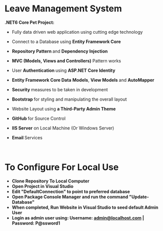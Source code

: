 # Leave Management System
<p><strong>.NET6 Core Pet Project: </strong></p>
<ul>
    <li><p>Fully data driven web application using cutting edge technology </p></li>
    <li><p>Connect to a Database using <strong>Entity Framework Core</strong></p></li>
    <li><p><strong>Repository Pattern </strong>and <strong>Dependency Injection</strong></p></li>
    <li><p><strong>MVC (Models, Views and Controllers)</strong> Pattern works</p></li>
    <li><p>User <strong>Authentication </strong>using <strong>ASP.NET Core Identity</strong></p></li>
    <li><p><strong>Entity Framework Core Data</strong> <strong>Models</strong>, <strong>View Models </strong>and <strong>AutoMapper </strong></p></li>
    <li><p><strong>Security </strong>measures to be taken in development </p></li>
    <li><p><strong>Bootstrap </strong>for styling and manipulating the overall layout</p></li>
    <li><p>Website Layout using <strong>a Third-Party Admin Theme</strong></p></li>
    <li><p><strong>GitHub </strong>for Source Control</p></li>
    <li><p><strong> IIS Server</strong> on Local Machine (Or Windows Server)</p></li>
    <li><p><strong>Email </strong>Services </p><p><br></p></li>
</ul><p><strong>

# To Configure For Local Use
- Clone Repository To Local Computer
- Open Project in Visual Studio
- Edit "DefaultConnection" to point to preferred database
- Open Package Console Manager and run the command "Update-Database"
- When completed, Run Website in Visual Studio to seed default Admin User
- Login as admin user using: Username: admin@localhost.com | Password: P@ssword1
